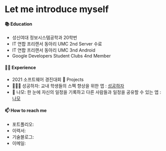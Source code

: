 # Let me introduce myself

#### 📚 Education 
  - 성신여대 정보시스템공학과 20학번
  - IT 연합 프리랜서 동아리 UMC 2nd Server 수료
  - IT 연합 프리랜서 동아리 UMC 3nd Android
  - Google Developers Student Clubs 4nd Member
  

 #### 🙋‍♀️ Experience 
  - 2021 소프트웨어 경진대회
 🌱 Projects
  - 🧑‍🤝‍🧑 성공하자: 교내 학생들의 스펙 향상을 위한 앱 : [성공하자](https://github.com/jinjoo-jung/SSWU2021_Project)
  -  📆 나모: 한 눈에 자신의 일정을 기록하고 다른 사람들과 일정을 공유할 수 있는 앱 : [나모](https://www.notion.so/3e4f5d5c0f0c47b39f5f41b4c206b620)

#### 📫 How to reach me
- 포트폴리오:
- 이력서: 
- 기술블로그: 
- 이메일: 




